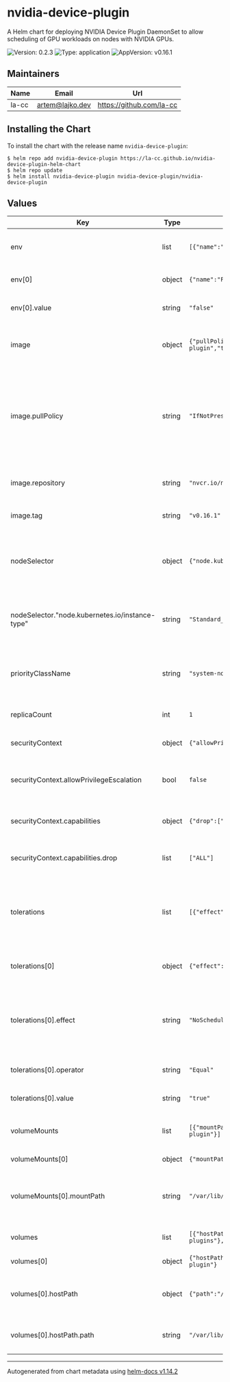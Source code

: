 # nvidia-device-plugin

A Helm chart for deploying NVIDIA Device Plugin DaemonSet to allow scheduling of GPU workloads on nodes with NVIDIA GPUs.

![Version: 0.2.3](https://img.shields.io/badge/Version-0.2.3-informational?style=flat-square)
![Type: application](https://img.shields.io/badge/Type-application-informational?style=flat-square)
![AppVersion: v0.16.1](https://img.shields.io/badge/AppVersion-v0.16.1-informational?style=flat-square)

## Maintainers

| Name | Email | Url |
| ---- | ------ | --- |
| la-cc | <artem@lajko.dev> | <https://github.com/la-cc> |

## Installing the Chart

To install the chart with the release name `nvidia-device-plugin`:

```console
$ helm repo add nvidia-device-plugin https://la-cc.github.io/nvidia-device-plugin-helm-chart
$ helm repo update
$ helm install nvidia-device-plugin nvidia-device-plugin/nvidia-device-plugin
```

## Values

| Key | Type | Default | Description |
|-----|------|---------|-------------|
| env | list | `[{"name":"FAIL_ON_INIT_ERROR","value":"false"}]` | Environment variables to set in the container. |
| env[0] | object | `{"name":"FAIL_ON_INIT_ERROR","value":"false"}` | Name of the environment variable. |
| env[0].value | string | `"false"` | Value of the environment variable. |
| image | object | `{"pullPolicy":"IfNotPresent","repository":"nvcr.io/nvidia/k8s-device-plugin","tag":"v0.16.1"}` | Configuration for the Docker image used by the pod. |
| image.pullPolicy | string | `"IfNotPresent"` | The pull policy for the image. IfNotPresent means the image will only be pulled if it is not already present locally. |
| image.repository | string | `"nvcr.io/nvidia/k8s-device-plugin"` | The Docker repository to pull the image from. |
| image.tag | string | `"v0.16.1"` | The specific tag of the image to use. |
| nodeSelector | object | `{"node.kubernetes.io/instance-type":"Standard_NC6s_v3"}` | Constraints to ensure pods are scheduled on nodes with specific attributes. |
| nodeSelector."node.kubernetes.io/instance-type" | string | `"Standard_NC6s_v3"` | Only schedule pods on nodes with this instance type. |
| priorityClassName | string | `"system-node-critical"` | Priority class name for the pod, indicating its scheduling priority. |
| replicaCount | int | `1` | Number of pod replicas to deploy. |
| securityContext | object | `{"allowPrivilegeEscalation":false,"capabilities":{"drop":["ALL"]}}` | Security options for the pod. |
| securityContext.allowPrivilegeEscalation | bool | `false` | Prevent privilege escalation within the container. |
| securityContext.capabilities | object | `{"drop":["ALL"]}` | Capabilities to add or drop from the default set. |
| securityContext.capabilities.drop | list | `["ALL"]` | Drop all capabilities for the container. |
| tolerations | list | `[{"effect":"NoSchedule","key":"ai","operator":"Equal","value":"true"}]` | Tolerations for taints on nodes, allowing pods to be scheduled on tainted nodes. |
| tolerations[0] | object | `{"effect":"NoSchedule","key":"ai","operator":"Equal","value":"true"}` | The taint key that the toleration applies to. |
| tolerations[0].effect | string | `"NoSchedule"` | The effect of the taint; pods with this toleration can be scheduled on nodes with the taint. |
| tolerations[0].operator | string | `"Equal"` | The operator to use for the toleration. |
| tolerations[0].value | string | `"true"` | The value of the taint to tolerate. |
| volumeMounts | list | `[{"mountPath":"/var/lib/kubelet/device-plugins","name":"device-plugin"}]` | Volumes to mount into the container. |
| volumeMounts[0] | object | `{"mountPath":"/var/lib/kubelet/device-plugins","name":"device-plugin"}` | Name of the volume. |
| volumeMounts[0].mountPath | string | `"/var/lib/kubelet/device-plugins"` | Path inside the container where the volume should be mounted. |
| volumes | list | `[{"hostPath":{"path":"/var/lib/kubelet/device-plugins"},"name":"device-plugin"}]` | Volumes to be used by the pod. |
| volumes[0] | object | `{"hostPath":{"path":"/var/lib/kubelet/device-plugins"},"name":"device-plugin"}` | Name of the volume. |
| volumes[0].hostPath | object | `{"path":"/var/lib/kubelet/device-plugins"}` | Use a directory from the host node's filesystem. |
| volumes[0].hostPath.path | string | `"/var/lib/kubelet/device-plugins"` | Path on the host node to use as the volume. |

----------------------------------------------
Autogenerated from chart metadata using [helm-docs v1.14.2](https://github.com/norwoodj/helm-docs/releases/v1.14.2)
